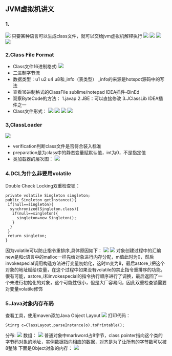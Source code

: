 ## JVM虚拟机讲义
### 1.
![](./assets/1.png)
只要某种语言可以生成class文件，就可以交给jvm虚拟机解释执行
![](./assets/2.png)
![](./assets/3.png)
![](./assets/4.png)
![](./assets/5.png)
### 2.Class File Format
- Class文件16进制格式:
![](./assets/6.png)
- 二进制字节流
- 数据类型：u1 u2 u4 u8和_info（表类型）
_info的来源是hotspot源码中的写法
- 查看16进制格式的ClassFile
sublime/notepad
IDEA插件-BinEd
- 观察ByteCode的方法：
  1.javap
  2.JBE：可以直接修改
  3.JClassLib IDEA插件之一
- Class文件形式：
![](./assets/7.jpg)
![](./assets/8.jpg)
![](./assets/9.jpg)
![](./assets/10.jpg)
### 3,ClassLoader
![](./assets/11.png)
- verification判断class文件是否符合装入标准
- preparation是为class中的静态变量赋默认值，int为0，不是指定值
- 类加载器的层次图：
![](./assets/12.png)
### 4.DCL为什么非要用volatile
Double Check Locking双重检查锁：
```
private volatile Singleton singleton;
public Singleton getInstance(){
 if(null==singleton){
  synchronized(Singleton.class){
   if(null==singleton){
     singleton=new Singleton();
   }
  }
 }
 return singleton;
}
```
因为volatile可以防止指令重排序,具体原因如下：
![](./assets/13.png)
![](./assets/133.png)
对象创建过程中的汇编new是和c语言中的malloc一样先给对象进行内存分配，m值此时为0，然后invokespecial调用构造方法进行变量初始化，这时m变为8，最后astore_i把这个对象的地址赋给t变量，在这个过程中如果没有volatile的禁止指令重排序的功能，很有可能，astore_i和invokespecial的指令执行顺序进行了调换，最后返回了一个未进行初始化的对象，这个可能性很小，但是大厂容易问，因此双重检查锁需要对变量volatile修饰

### 5.Java对象内存布局
查看工具，使用maven添加Java Object Layout
![](./assets/15.png)
打印代码：
```
Stinrg c=ClassLayout.parseInstance(o).toPrintable();
```
分布:
![](./assets/16.png)
数组：
![](./assets/18.png)
普通对象中markword占8字节，class pointer指向这个类的字节码对象的地址，实例数据指向相应的数据，对齐是为了让所有的字节数可以被8整除
下面是Object对象的内存：
![](./assets/17.png)

